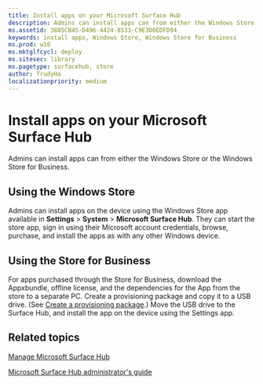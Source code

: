 ```yaml
---
title: Install apps on your Microsoft Surface Hub
description: Admins can install apps can from either the Windows Store or the Windows Store for Business.
ms.assetid: 3885CB45-D496-4424-8533-C9E3D0EDFD94
keywords: install apps, Windows Store, Windows Store for Business
ms.prod: w10
ms.mktglfcycl: deploy
ms.sitesec: library
ms.pagetype: surfacehub, store
author: TrudyHa
localizationpriority: medium
---
```


# Install apps on your Microsoft Surface Hub


Admins can install apps can from either the Windows Store or the Windows Store for Business.

## Using the Windows Store


Admins can install apps on the device using the Windows Store app available in **Settings** &gt; **System** &gt; **Microsoft Surface Hub**. They can start the store app, sign in using their Microsoft account credentials, browse, purchase, and install the apps as with any other Windows device.

## Using the Store for Business


For apps purchased through the Store for Business, download the Appxbundle, offline license, and the dependencies for the App from the store to a separate PC. Create a provisioning package and copy it to a USB drive. (See [Create a provisioning package](provisioning-packages-for-certificates-surface-hub.md).) Move the USB drive to the Surface Hub, and install the app on the device using the Settings app.

## Related topics


[Manage Microsoft Surface Hub](manage-surface-hub.md)

[Microsoft Surface Hub administrator's guide](surface-hub-administrators-guide.md)

 

 






